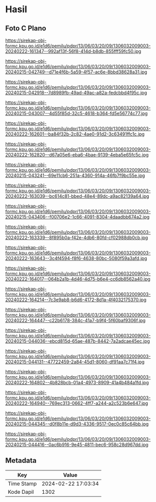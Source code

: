 # Hasil

## Foto C Plano

https://sirekap-obj-formc.kpu.go.id/e1d6/pemilu/pdpr/13/06/03/20/09/1306032009003-20240222-161347--992af13f-56f8-414d-b8db-855fff59fc50.jpg

https://sirekap-obj-formc.kpu.go.id/e1d6/pemilu/pdpr/13/06/03/20/09/1306032009003-20240215-042749--d71e4f6b-5a59-4f57-ac6e-8bbd38628a31.jpg

https://sirekap-obj-formc.kpu.go.id/e1d6/pemilu/pdpr/13/06/03/20/09/1306032009003-20240215-042918--7d8989fb-49ad-49ac-a82a-fedcbbd4f95c.jpg

https://sirekap-obj-formc.kpu.go.id/e1d6/pemilu/pdpr/13/06/03/20/09/1306032009003-20240215-043007--4d55f85d-32c5-4618-b364-fd5e56774c77.jpg

https://sirekap-obj-formc.kpu.go.id/e1d6/pemilu/pdpr/13/06/03/20/09/1306032009003-20240222-162601--ba84f32b-2c82-4ae0-91d2-3c63491ffc1c.jpg

https://sirekap-obj-formc.kpu.go.id/e1d6/pemilu/pdpr/13/06/03/20/09/1306032009003-20240222-162820--d67a05e6-eba6-4bae-9139-4eba5e65fc5c.jpg

https://sirekap-obj-formc.kpu.go.id/e1d6/pemilu/pdpr/13/06/03/20/09/1306032009003-20240215-043241--69e11cb6-251a-4360-914a-46fb7f9bc55e.jpg

https://sirekap-obj-formc.kpu.go.id/e1d6/pemilu/pdpr/13/06/03/20/09/1306032009003-20240222-163039--bc614c81-bbed-48e4-89dc-a9ac82139a64.jpg

https://sirekap-obj-formc.kpu.go.id/e1d6/pemilu/pdpr/13/06/03/20/09/1306032009003-20240215-043406--f00706e2-1c66-4091-8304-4daadbb674a2.jpg

https://sirekap-obj-formc.kpu.go.id/e1d6/pemilu/pdpr/13/06/03/20/09/1306032009003-20240222-163339--8f895b0a-f42e-4db6-80fd-cf02988db0cb.jpg

https://sirekap-obj-formc.kpu.go.id/e1d6/pemilu/pdpr/13/06/03/20/09/1306032009003-20240222-163643--3c4f4594-f8f6-4638-80bc-5080f59a3afd.jpg

https://sirekap-obj-formc.kpu.go.id/e1d6/pemilu/pdpr/13/06/03/20/09/1306032009003-20240222-164017--064b2a1b-4d46-4d75-b6e4-cc6db8562a40.jpg

https://sirekap-obj-formc.kpu.go.id/e1d6/pemilu/pdpr/13/06/03/20/09/1306032009003-20240222-164214--7c3e9ab8-b6d6-4172-8d1a-4f4032175370.jpg

https://sirekap-obj-formc.kpu.go.id/e1d6/pemilu/pdpr/13/06/03/20/09/1306032009003-20240222-164447--c22b6178-384c-41a7-b9f4-5f60baf9306f.jpg

https://sirekap-obj-formc.kpu.go.id/e1d6/pemilu/pdpr/13/06/03/20/09/1306032009003-20240215-044036--ebcd815d-65ae-487b-8442-7a2adcae45ec.jpg

https://sirekap-obj-formc.kpu.go.id/e1d6/pemilu/pdpr/13/06/03/20/09/1306032009003-20240215-044131--47722459-2a84-45d1-8060-df91aa7c71f4.jpg

https://sirekap-obj-formc.kpu.go.id/e1d6/pemilu/pdpr/13/06/03/20/09/1306032009003-20240222-164802--4b828bcb-01a4-4973-8909-41a4b484a1fd.jpg

https://sirekap-obj-formc.kpu.go.id/e1d6/pemilu/pdpr/13/06/03/20/09/1306032009003-20240222-164940--769ec313-0662-4ff7-a244-a2c523b6e647.jpg

https://sirekap-obj-formc.kpu.go.id/e1d6/pemilu/pdpr/13/06/03/20/09/1306032009003-20240215-044345--d0f8b11e-d9d3-4336-9517-0ec0c85c64bb.jpg

https://sirekap-obj-formc.kpu.go.id/e1d6/pemilu/pdpr/13/06/03/20/09/1306032009003-20240215-044416--0ac6b916-9e45-4811-bec6-958c28d967dd.jpg


## Metadata

| Key        | Value               |
| ---------- | ------------------- |
| Time Stamp | 2024-02-22 17:03:34 |
| Kode Dapil | 1302                |



